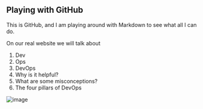## Playing with GitHub
This is GitHub, and I am playing around with Markdown to see what all I can do.

On our real website we will talk about 
1. Dev
2. Ops
3. DevOps
4. Why is it helpful?
5. What are some misconceptions?
6. The four pillars of DevOps

![image](files/users/jnall/desktop/pictures/IMG_2702.png)
